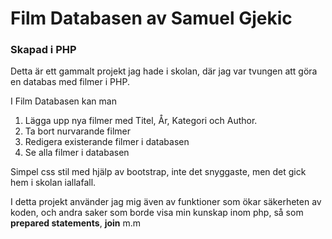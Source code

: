 # Film Databasen av Samuel Gjekic
### Skapad i PHP

Detta är ett gammalt projekt jag hade i skolan, där jag var tvungen att göra en databas med filmer i PHP.

I Film Databasen kan man 

1. Lägga upp nya filmer med Titel, År, Kategori och Author.
2. Ta bort nurvarande filmer
3. Redigera existerande filmer i databasen
4. Se alla filmer i databasen

Simpel css stil med hjälp av bootstrap, inte det snyggaste, men det gick hem i skolan iallafall. 

I detta projekt använder jag mig även av funktioner som ökar säkerheten av koden, och andra saker som borde visa min kunskap inom php, så som **prepared statements**, **join** m.m

